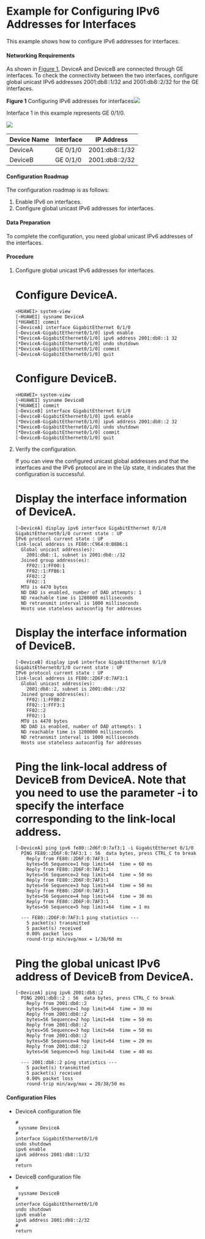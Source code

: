 Example for Configuring IPv6 Addresses for Interfaces
=====================================================

This example shows how to configure IPv6 addresses for interfaces.

#### Networking Requirements

As shown in [Figure 1](#EN-US_TASK_0172365142__fig_dc_vrp_ipv6_cfg_003101), DeviceA and DeviceB are connected through GE interfaces. To check the connectivity between the two interfaces, configure global unicast IPv6 addresses 2001:db8::1/32 and 2001:db8::2/32 for the GE interfaces.

**Figure 1** Configuring IPv6 addresses for interfaces![](../../../../public_sys-resources/note_3.0-en-us.png) 

Interface 1 in this example represents GE 0/1/0.


  
![](images/fig_dc_vrp_ipv6_cfg_003101.png)

| Device Name | Interface | IP Address |
| --- | --- | --- |
| DeviceA | GE 0/1/0 | 2001:db8::1/32 |
| DeviceB | GE 0/1/0 | 2001:db8::2/32 |



#### Configuration Roadmap

The configuration roadmap is as follows:

1. Enable IPv6 on interfaces.
2. Configure global unicast IPv6 addresses for interfaces.

#### Data Preparation

To complete the configuration, you need global unicast IPv6 addresses of the interfaces.


#### Procedure

1. Configure global unicast IPv6 addresses for interfaces.
   
   
   
   # Configure DeviceA.
   
   ```
   <HUAWEI> system-view
   [~HUAWEI] sysname DeviceA
   [*HUAWEI] commit
   [~DeviceA] interface GigabitEthernet 0/1/0
   [~DeviceA-GigabitEthernet0/1/0] ipv6 enable
   [*DeviceA-GigabitEthernet0/1/0] ipv6 address 2001:db8::1 32
   [*DeviceA-GigabitEthernet0/1/0] undo shutdown
   [*DeviceA-GigabitEthernet0/1/0] commit
   [~DeviceA-GigabitEthernet0/1/0] quit
   ```
   
   # Configure DeviceB.
   
   ```
   <HUAWEI> system-view
   [~HUAWEI] sysname DeviceB
   [*HUAWEI] commit
   [~DeviceB] interface GigabitEthernet 0/1/0
   [~DeviceB-GigabitEthernet0/1/0] ipv6 enable
   [*DeviceB-GigabitEthernet0/1/0] ipv6 address 2001:db8::2 32
   [*DeviceB-GigabitEthernet0/1/0] undo shutdown
   [*DeviceB-GigabitEthernet0/1/0] commit
   [~DeviceB-GigabitEthernet0/1/0] quit
   ```
2. Verify the configuration.
   
   
   
   If you can view the configured unicast global addresses and that the interfaces and the IPv6 protocol are in the Up state, it indicates that the configuration is successful.
   
   # Display the interface information of DeviceA.
   
   ```
   [~DeviceA] display ipv6 interface GigabitEthernet 0/1/0
   GigabitEthernet0/1/0 current state : UP
   IPv6 protocol current state : UP
   link-local address is FE80::C964:0:B8B6:1
     Global unicast address(es):
       2001:db8::1, subnet is 2001:db8::/32
     Joined group address(es):
       FF02::1:FF00:1
       FF02::1:FFB6:1
       FF02::2
       FF02::1
     MTU is 4470 bytes
     ND DAD is enabled, number of DAD attempts: 1
     ND reachable time is 1200000 milliseconds
     ND retransmit interval is 1000 milliseconds
     Hosts use stateless autoconfig for addresses
   ```
   
   # Display the interface information of DeviceB.
   
   ```
   [~DeviceB] display ipv6 interface GigabitEthernet 0/1/0
   GigabitEthernet0/1/0 current state : UP
   IPv6 protocol current state : UP
   link-local address is FE80::2D6F:0:7AF3:1
     Global unicast address(es):
       2001:db8::2, subnet is 2001:db8::/32
     Joined group address(es):
       FF02::1:FF00:2
       FF02::1:FFF3:1
       FF02::2
       FF02::1
     MTU is 4470 bytes
     ND DAD is enabled, number of DAD attempts: 1
     ND reachable time is 1200000 milliseconds
     ND retransmit interval is 1000 milliseconds
     Hosts use stateless autoconfig for addresses
   ```
   
   # Ping the link-local address of DeviceB from DeviceA. Note that you need to use the parameter **-i** to specify the interface corresponding to the link-local address.
   
   ```
   [~DeviceA] ping ipv6 fe80::2d6f:0:7af3:1 -i GigabitEthernet 0/1/0
     PING FE80::2D6F:0:7AF3:1 : 56  data bytes, press CTRL_C to break
       Reply from FE80::2D6F:0:7AF3:1
       bytes=56 Sequence=1 hop limit=64  time = 60 ms
       Reply from FE80::2D6F:0:7AF3:1
       bytes=56 Sequence=2 hop limit=64  time = 50 ms
       Reply from FE80::2D6F:0:7AF3:1
       bytes=56 Sequence=3 hop limit=64  time = 50 ms
       Reply from FE80::2D6F:0:7AF3:1
       bytes=56 Sequence=4 hop limit=64  time = 30 ms
       Reply from FE80::2D6F:0:7AF3:1
       bytes=56 Sequence=5 hop limit=64  time = 1 ms
   
     --- FE80::2D6F:0:7AF3:1 ping statistics ---
       5 packet(s) transmitted
       5 packet(s) received
       0.00% packet loss
       round-trip min/avg/max = 1/38/60 ms
   ```
   
   # Ping the global unicast IPv6 address of DeviceB from DeviceA.
   
   ```
   [~DeviceA] ping ipv6 2001:db8::2
     PING 2001:db8::2 : 56  data bytes, press CTRL_C to break
       Reply from 2001:db8::2
       bytes=56 Sequence=1 hop limit=64  time = 30 ms
       Reply from 2001:db8::2
       bytes=56 Sequence=2 hop limit=64  time = 50 ms
       Reply from 2001:db8::2
       bytes=56 Sequence=3 hop limit=64  time = 50 ms
       Reply from 2001:db8::2
       bytes=56 Sequence=4 hop limit=64  time = 20 ms
       Reply from 2001:db8::2
       bytes=56 Sequence=5 hop limit=64  time = 40 ms
   
     --- 2001:db8::2 ping statistics ---
       5 packet(s) transmitted
       5 packet(s) received
       0.00% packet loss
       round-trip min/avg/max = 20/38/50 ms
   ```

#### Configuration Files

* DeviceA configuration file
  
  ```
  #
   sysname DeviceA
  #
  interface GigabitEthernet0/1/0
  undo shutdown
  ipv6 enable
  ipv6 address 2001:db8::1/32
  #
  return
  ```
* DeviceB configuration file
  
  ```
  #
   sysname DeviceB
  #
  interface GigabitEthernet0/1/0
  undo shutdown
  ipv6 enable
  ipv6 address 2001:db8::2/32
  #
  return
  ```